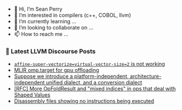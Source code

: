 - 👋 Hi, I’m Sean Perry
- 👀 I’m interested in compilers (c++, COBOL, llvm)
- 🌱 I’m currently learning ...
- 💞️ I’m looking to collaborate on ...
- 📫 How to reach me ...

<!---
s66perry/s66perry is a ✨ special ✨ repository because its `README.md` (this file) appears on your GitHub profile.
You can click the Preview link to take a look at your changes.
--->
### 📕 Latest LLVM Discourse Posts

<!-- DISCOURSE-LLVM:START -->
- [`affine-super-vectorize=virtual-vector-size=2` is not working](https://discourse.llvm.org/t/affine-super-vectorize-virtual-vector-size-2-is-not-working/72622#post_1)
- [MLIR omp.target for gpu offloading](https://discourse.llvm.org/t/mlir-omp-target-for-gpu-offloading/72579#post_6)
- [Suppose we introduce a platform-independent, architecture-independent unified dialect, and a conversion dialect](https://discourse.llvm.org/t/suppose-we-introduce-a-platform-independent-architecture-independent-unified-dialect-and-a-conversion-dialect/72611#post_5)
- [[RFC] More OpFoldResult and &quot;mixed indices&quot; in ops that deal with Shaped Values](https://discourse.llvm.org/t/rfc-more-opfoldresult-and-mixed-indices-in-ops-that-deal-with-shaped-values/72510#post_6)
- [Disassembly files showing no instructions being executed](https://discourse.llvm.org/t/disassembly-files-showing-no-instructions-being-executed/72618#post_5)
<!-- DISCOURSE-LLVM:END -->
